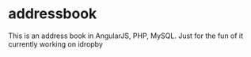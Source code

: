# addressbook
This is an address book in AngularJS, PHP, MySQL. Just for the fun of it
currently working on idropby
